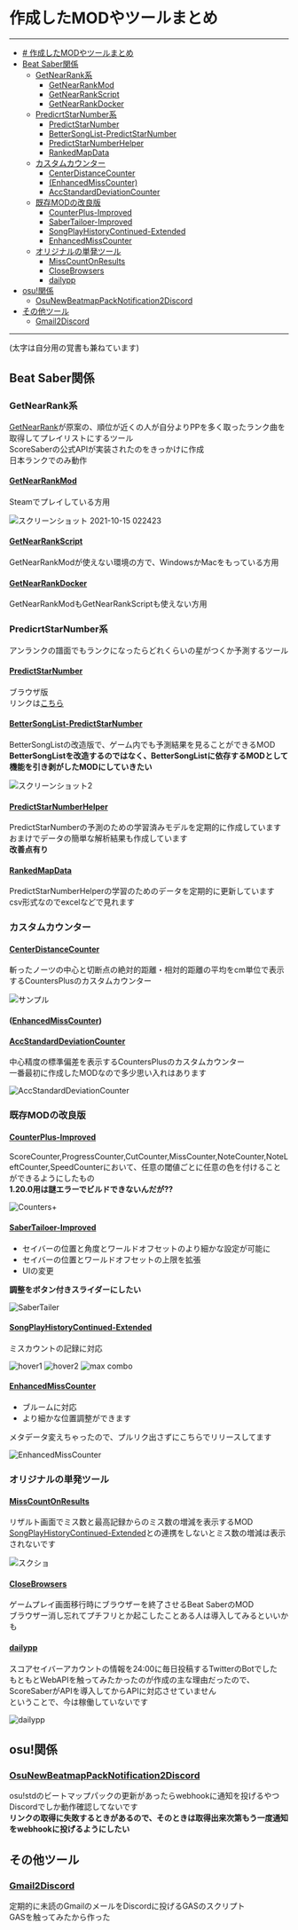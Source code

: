 # 作成したMODやツールまとめ
---

- [# 作成したMODやツールまとめ](#-作成したmodやツールまとめ)
- [Beat Saber関係](#beat-saber関係)
  - [GetNearRank系](#getnearrank系)
    - [GetNearRankMod](#getnearrankmod)
    - [GetNearRankScript](#getnearrankscript)
    - [GetNearRankDocker](#getnearrankdocker)
  - [PredicrtStarNumber系](#predicrtstarnumber系)
    - [PredictStarNumber](#predictstarnumber)
    - [BetterSongList-PredictStarNumber](#bettersonglist-predictstarnumber)
    - [PredictStarNumberHelper](#predictstarnumberhelper)
    - [RankedMapData](#rankedmapdata)
  - [カスタムカウンター](#カスタムカウンター)
    - [CenterDistanceCounter](#centerdistancecounter)
    - [(EnhancedMissCounter)](#enhancedmisscounter)
    - [AccStandardDeviationCounter](#accstandarddeviationcounter)
  - [既存MODの改良版](#既存modの改良版)
    - [CounterPlus-Improved](#counterplus-improved)
    - [SaberTailoer-Improved](#sabertailoer-improved)
    - [SongPlayHistoryContinued-Extended](#songplayhistorycontinued-extended)
    - [EnhancedMissCounter](#enhancedmisscounter-1)
  - [オリジナルの単発ツール](#オリジナルの単発ツール)
    - [MissCountOnResults](#misscountonresults)
    - [CloseBrowsers](#closebrowsers)
    - [dailypp](#dailypp)
- [osu!関係](#osu関係)
  - [OsuNewBeatmapPackNotification2Discord](#osunewbeatmappacknotification2discord)
- [その他ツール](#その他ツール)
  - [Gmail2Discord](#gmail2discord)

---

(太字は自分用の覚書も兼ねています)

## Beat Saber関係

### GetNearRank系

[GetNearRank](https://github.com/culage/GetNearRank)が原案の、順位が近くの人が自分よりPPを多く取ったランク曲を取得してプレイリストにするツール<br>
ScoreSaberの公式APIが実装されたのをきっかけに作成<br>
日本ランクでのみ動作<br>

#### [GetNearRankMod](https://github.com/rakkyo150/GetNearRankMod)
Steamでプレイしている方用

![スクリーンショット 2021-10-15 022423](https://user-images.githubusercontent.com/86054813/137366553-a565529a-0d47-4335-a632-029e226efcd6.png)


#### [GetNearRankScript](https://github.com/rakkyo150/GetNearRankScript)
GetNearRankModが使えない環境の方で、WindowsかMacをもっている方用

#### [GetNearRankDocker](https://github.com/rakkyo150/GetNearRankDocker)
GetNearRankModもGetNearRankScriptも使えない方用

### PredicrtStarNumber系
アンランクの譜面でもランクになったらどれくらいの星がつくか予測するツール

#### [PredictStarNumber](https://github.com/rakkyo150/GetNearRankScript)
ブラウザ版<br>
リンクは[こちら](https://predictstarnumber.herokuapp.com/)

#### [BetterSongList-PredictStarNumber](https://github.com/rakkyo150/BetterSongList-PredictStarNumber)
BetterSongListの改造版で、ゲーム内でも予測結果を見ることができるMOD<br>
**BetterSongListを改造するのではなく、BetterSongListに依存するMODとして機能を引き剥がしたMODにしていきたい**

![スクリーンショット2](https://user-images.githubusercontent.com/86054813/149370978-b97d82a1-ac4a-4268-93e2-817752d37ee0.png)

#### [PredictStarNumberHelper](https://github.com/rakkyo150/PredictStarNumberHelper)
PredictStarNumberの予測のための学習済みモデルを定期的に作成しています<br>
おまけでデータの簡単な解析結果も作成しています<br>
**改善点有り**

#### [RankedMapData](https://github.com/rakkyo150/RankedMapData)
PredictStarNumberHelperの学習のためのデータを定期的に更新しています<br>
csv形式なのでexcelなどで見れます

### カスタムカウンター

#### [CenterDistanceCounter](https://github.com/rakkyo150/CenterDistanceCounter)
斬ったノーツの中心と切断点の絶対的距離・相対的距離の平均をcm単位で表示するCountersPlusのカスタムカウンター

![サンプル](https://github.com/rakkyo150/CenterDistanceCounter/raw/master/Images/sample.png)

#### ([EnhancedMissCounter](#enhancedmisscounter))

#### [AccStandardDeviationCounter](https://github.com/rakkyo150/AccStandardDeviationCounter)
中心精度の標準偏差を表示するCountersPlusのカスタムカウンター<br>
一番最初に作成したMODなので多少思い入れはあります

![AccStandardDeviationCounter](https://github.com/rakkyo150/AccStandardDeviationCounter/raw/master/Images/sample.jpg)

### 既存MODの改良版

#### [CounterPlus-Improved](https://github.com/rakkyo150/CounterPlus-Improved)
ScoreCounter,ProgressCounter,CutCounter,MissCounter,NoteCounter,NoteLeftCounter,SpeedCounterにおいて、任意の閾値ごとに任意の色を付けることができるようにしたもの<br>
**1.20.0用は謎エラーでビルドできないんだが??**

![Counters+](https://github.com/rakkyo150/CounterPlus-Improved/raw/master/Images/Counters%2B.png)

#### [SaberTailoer-Improved](https://github.com/rakkyo150/SaberTailor-Improved)
- セイバーの位置と角度とワールドオフセットのより細かな設定が可能に
- セイバーの位置とワールドオフセットの上限を拡張
- UIの変更

**調整をボタン付きスライダーにしたい**

![SaberTailer](https://github.com/rakkyo150/SaberTailor-Improved/raw/master/Images/process5.png)

#### [SongPlayHistoryContinued-Extended](https://github.com/rakkyo150/SongPlayHistoryContinued-Extended)
ミスカウントの記録に対応

![hover1](https://user-images.githubusercontent.com/86054813/132974076-e95b8ee9-0e36-49e6-a7f6-28cf983983a0.png)
![hover2](https://user-images.githubusercontent.com/86054813/132974178-5a64ea43-24ff-45ac-a196-2e17e7749024.png)
![max combo](https://user-images.githubusercontent.com/86054813/132974188-2a3af5e4-959f-458c-b985-e471cb67f945.png)

#### [EnhancedMissCounter](https://github.com/rakkyo150/EnhancedMissCounter)
- ブルームに対応
- より細かな位置調整ができます
  
メタデータ変えちゃったので、プルリク出さずにこちらでリリースしてます

![EnhancedMissCounter](https://pbs.twimg.com/media/FNl6l-4aMAEvNK7?format=jpg&name=small)

### オリジナルの単発ツール

#### [MissCountOnResults](https://github.com/rakkyo150/MissCountOnResults)
リザルト画面でミス数と最高記録からのミス数の増減を表示するMOD<br>
[SongPlayHistoryContinued-Extended](#SongPlayHistoryContinued-Extended)との連携をしないとミス数の増減は表示されないです

![スクショ](https://user-images.githubusercontent.com/86054813/133114217-15b24401-343d-4bd2-9ffa-f3381dea164f.jpg)

#### [CloseBrowsers](https://github.com/rakkyo150/CloseBrowsers)
ゲームプレイ画面移行時にブラウザーを終了させるBeat SaberのMOD<br>
ブラウザー消し忘れてプチフリとか起こしたことある人は導入してみるといいかも

#### [dailypp](https://github.com/rakkyo150/dailypp)
スコアセイバーアカウントの情報を24:00に毎日投稿するTwitterのBotでした<br>
もともとWebAPIを触ってみたかったのが作成の主な理由だったので、ScoreSaberがAPIを導入してからAPIに対応させていません<br>
ということで、今は稼働していないです

![dailypp](https://user-images.githubusercontent.com/86054813/126014296-f4f4d666-74af-455f-80e6-1fcb8462273e.png)


## osu!関係

### [OsuNewBeatmapPackNotification2Discord](https://github.com/rakkyo150/OsuNewBeatmapPackNotification2Discord)
osu!stdのビートマップパックの更新があったらwebhookに通知を投げるやつ<br>
Discordでしか動作確認してないです<br>
**リンクの取得に失敗するときがあるので、そのときは取得出来次第もう一度通知をwebhookに投げるようにしたい**

## その他ツール

### [Gmail2Discord](https://github.com/rakkyo150/Gmail2Discord)
定期的に未読のGmailのメールをDiscordに投げるGASのスクリプト<br>
GASを触ってみたから作った